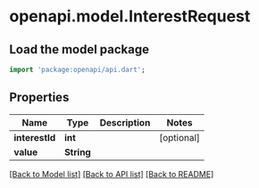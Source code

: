 # openapi.model.InterestRequest

## Load the model package
```dart
import 'package:openapi/api.dart';
```

## Properties
Name | Type | Description | Notes
------------ | ------------- | ------------- | -------------
**interestId** | **int** |  | [optional] 
**value** | **String** |  | 

[[Back to Model list]](../README.md#documentation-for-models) [[Back to API list]](../README.md#documentation-for-api-endpoints) [[Back to README]](../README.md)


